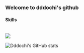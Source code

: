 ### Welcome to dddochi's github

#### Skills
<br/>
<img src="https://img.shields.io/badge/Flutter-02569B?style=flat-square&logo=Flutter&logoColor=white"/>




![Dddochi's GitHub stats](https://github-readme-stats.vercel.app/api?username=dddochi&show_icons=true&theme=dracula)

